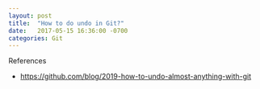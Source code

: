 ```yaml
---
layout: post
title:  "How to do undo in Git?"
date:   2017-05-15 16:36:00 -0700
categories: Git
---
```


References
- https://github.com/blog/2019-how-to-undo-almost-anything-with-git